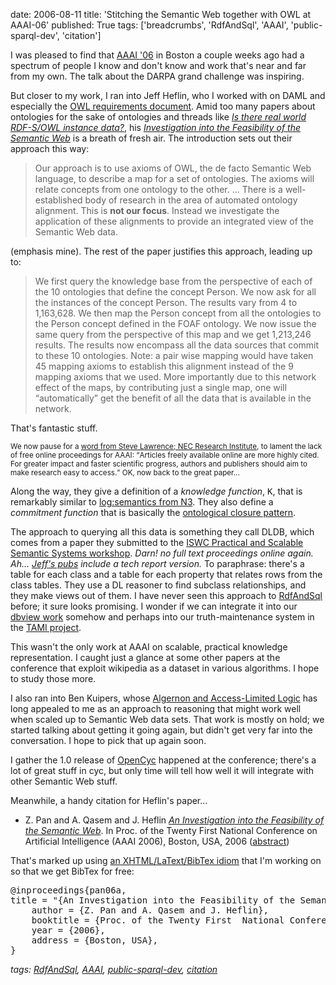 date: 2006-08-11
title: 'Stitching the Semantic Web together with OWL at AAAI-06'
published: True
tags: ['breadcrumbs', 'RdfAndSql', 'AAAI', 'public-sparql-dev', 'citation']

<div>

<p>I was pleased to find that <a
href="http://www.aaai.org/Conferences/AAAI/aaai06.php">AAAI '06</a> in
Boston a couple weeks ago had a spectrum of people I know and don't
know and work that's near and far from my own. The talk about the
DARPA grand challenge was inspiring.</p>

<p>But closer to my work, I ran into Jeff Heflin, who I worked with on
DAML and especially the <a href="http://www.w3.org/TR/webont-req/">OWL
requirements document</a>.  Amid too many papers about ontologies for
the sake of ontologies and threads like <cite><a href=
"http://lists.w3.org/Archives/Public/semantic-web/2006Jul/thread.html#msg56"
>Is there real world RDF-S/OWL instance data?</a></cite>, his <cite><a
href="http://swat.cse.lehigh.edu/pubs/index.html#pan06a">Investigation
into the Feasibility of the Semantic Web</a></cite> is a breath of
fresh air. The introduction sets out their approach this way:</p>

<blockquote>

<p>Our approach
is to use axioms of OWL, the de facto Semantic Web language,
to describe a map for a set of ontologies. The axioms
will relate concepts from one ontology to the other.
... There is a well-established body of research
in the area of automated ontology alignment. This
is <b>not our focus</b>. Instead we investigate the application of
these alignments to provide an integrated view of the Semantic
Web data.</p>

</blockquote>

<p>(emphasis mine). The rest of the paper justifies this approach,
leading up to:</p>

<blockquote>
<p>We first query the knowledge base from the perspective of
each of the 10 ontologies that define the concept Person.
We now ask for all the instances of the concept Person.
The results vary from 4 to 1,163,628. We then map the
Person concept from all the ontologies to the Person
concept defined in the FOAF ontology. We now issue the
same query from the perspective of this map and we get
1,213,246 results. The results now encompass all the data
sources that commit to these 10 ontologies. Note: a pair
wise mapping would have taken 45 mapping axioms to establish
this alignment instead of the 9 mapping axioms that
we used. More importantly due to this network effect of the
maps, by contributing just a single map, one will <q>automatically</q>
get the benefit of all the data that is available in the
network.</p>
</blockquote>

<p>That's fantastic stuff.</p>

<p style="font-size: smaller">We now pause for a <a
href="http://citeseer.ist.psu.edu/online-nature01/">word from Steve
Lawrence; NEC Research Institute</a>, to lament the lack of free
online proceedings for AAAI: <q>Articles freely available online are
more highly cited. For greater impact and faster scientific progress,
authors and publishers should aim to make research easy to access.</q>
OK, now back to the great paper...</p>

<p>Along the way, they give a definition of a <dfn>knowledge
function</dfn>, <samp>K</samp>, that is remarkably similar to <a
href="http://www.w3.org/2000/10/swap/doc/Reach">log:semantics from
N3</a>. They also define a <dfn>commitment function</dfn> that is
basically the <a
href="http://esw.w3.org/topic/OntologicalClosure">ontological closure
pattern</a>.</p>

<p>The approach to querying all this data is something they call DLDB,
which comes from a paper they submitted to the <a
href="http://km.aifb.uni-karlsruhe.de/ws/psss03">ISWC Practical and
Scalable Semantic Systems workshop</a>. <em>Darn! no full text
proceedings online again. Ah...  <a
href="http://www.cse.lehigh.edu/~heflin/pubs/">Jeff's pubs</a> include
a tech report version.</em> To paraphrase: there's a table for each
class and a table for each property that relates rows from the class
tables. They use a DL reasoner to find subclass relationships, and
they make views out of them.  I have never seen this approach to <a
rel="tag" href="http://esw.w3.org/topic/RdfAndSql">RdfAndSql</a>
before; it sure looks promising. I wonder if we can integrate it into
our <a href="/breadcrumbs/node/140">dbview work</a> somehow and
perhaps into our truth-maintenance system in the <a
href="http://dig.csail.mit.edu/TAMI/">TAMI project</a>.</p>

<p>This wasn't the only work at AAAI on scalable, practical knowledge
representation. I caught just a glance at some other papers at the
conference that exploit wikipedia as a dataset in various
algorithms. I hope to study those more.</p>

<p>I also ran into Ben Kuipers, whose <a
href="http://www.cs.utexas.edu/users/qr/algernon.html">Algernon and
Access-Limited Logic</a> has long appealed to me as an approach to
reasoning that might work well when scaled up to Semantic Web data
sets. That work is mostly on hold; we started talking about getting it
going again, but didn't get very far into the conversation. I hope to
pick that up again soon.</p>

<p>I gather the 1.0 release of <a
href="http://opencyc.org/">OpenCyc</a> happened at the conference;
there's a lot of great stuff in cyc, but only time will tell how well
it will integrate with other Semantic Web stuff.</p>

<p>Meanwhile, a handy citation for Heflin's paper...</p>

<ul class="bibliography">
<li id="pan06a" class="inproceedings">
<span class="author">Z. Pan and A. Qasem and J. Heflin</span>
<cite><a href="http://swat.cse.lehigh.edu/pubs/index.html#pan06a">An Investigation into the Feasibility of the Semantic Web</a></cite>. In <span class="booktitle">Proc. of the Twenty First  National Conference on Artificial Intelligence  (AAAI 2006)</span>, <span class="address">Boston, USA</span>, <span class="year">2006</span> (<a href="http://swat.cse.lehigh.edu/pubs/abstracts06.html#pan06a">abstract</a>)
</li>
</ul>

<p>That's marked up using <a
href="http://www.w3.org/2004/04/xhlt91/">an XHTML/LaText/BibTex
idiom</a> that I'm working on so that we get BibTex for free:</p>

<pre>
@inproceedings{pan06a,
title = "{An Investigation into the Feasibility of the Semantic Web}",
    author = {Z. Pan and A. Qasem and J. Heflin},
    booktitle = {Proc. of the Twenty First  National Conference on Artificial Intelligence  (AAAI 2006)},
    year = {2006},
    address = {Boston, USA},
}
</pre>

<div><em>tags:
<a href="http://esw.w3.org/topic/RdfAndSql"
  rel="tag">RdfAndSql</a>,
<a href="http://del.icio.us/connolly/AAAI"
 rel="tag">AAAI</a>,
<a href="http://lists.w3.org/Archives/Public/public-sparql-dev/"
 rel="tag">public-sparql-dev</a>,
<a href="http://microformats.org/wiki/citation"
 rel="tag">citation</a>
</em></div>
</div>




